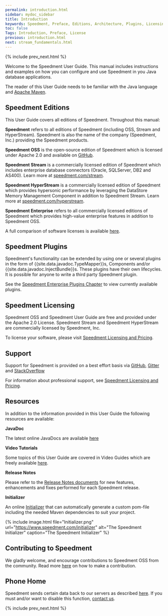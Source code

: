 ```yaml
---
permalink: introduction.html
sidebar: mydoc_sidebar
title: Introduction
keywords: Speedment, Preface, Editions, Architecture, Plugins, Licensing, Support, JavaDoc, Contributing
toc: false
Tags: Introduction, Preface, License
previous: introduction.html
next: stream_fundamentals.html
---
```


{% include prev_next.html %}

Welcome to the Speedment User Guide. This manual includes instructions and examples on how you can configure and use Speedment in you Java database applications. 

The reader of this User Guide needs to be familiar with the Java language and [Apache Maven](https://maven.apache.org/). 

## Speedment Editions
This User Guide covers all editions of Speedment. Throughout this manual:

__Speedment__ refers to all editions of Speedment (including OSS, Stream and HyperStream). Speedment is also the name of the company (Speedment, Inc.) providing the Speedment products.

__Speedment OSS__ is the open-source edition of Speedment which is licensed under Apache 2.0 and available on [GitHub](www.github.com/speedment/speedment). 

__Speedment Stream__ is a commercially licensed edition of Speedment which includes enterprise database connectors (Oracle, SQLServer, DB2 and AS400). Learn more at [speedment.com/stream](https://speedment.com/stream).

__Speedment HyperStream__ is a commercially licensed edition of Speedment which provides hypersonic performance by leveraging the DataStore Memory Management Component in addition to Speedment Stream. Learn more at [speedment.com/hyperstream](https://speedment.com/hyperstream).

__Speedment Enterprise__ refers to all commercially licensed editions of Speedment which provides high-value enterprise features in addition to Speedment OSS.

A full comparison of software licenses is available [here](https://speedment.com/pricing). 

## Speedment Plugins
Speedment's functionality can be extended by using one or several plugins in the form of {{site.data.javadoc.TypeMapper}}s, Components and/or {{site.data.javadoc.InjectBundle}}s. These plugins have their own lifecycles. It is possible for anyone to write a third party Speedment plugin.

See the [Speedment Enterprise Plugins Chapter](enterprise_plugins#top) to view currently available plugins. 

## Speedment Licensing 

Speedment OSS and Speedment User Guide are free and provided under the Apache 2.0 License. Speedment Stream and Speedment HyperStream are commercially licensed by Speedment, Inc.

To license your software, please visit [Speedment Licensing and Pricing](https://speedment.com/pricing). 

## Support
Support for Speedment is provided on a best effort basis via [GitHub](https://github.com/speedment/speedment/issues), [Gitter](https://gitter.im/speedment/speedment) and [StackOverflow](http://stackoverflow.com/questions/tagged/speedment?sort=newest)

For information about professional support, see [Speedment Licensing and Pricing](https://speedment.com/pricing). 

## Resources 
In addition to the information provided in this User Guide the following resources are available: 

__JavaDoc__

The latest online JavaDocs are available [here](http://www.javadoc.io/doc/com.speedment/runtime-deploy)

__Video Tutorials__

Some topics of this User Guide are covered in Video Guides which are freely available [here](https://speedment.com/video-tutorials). 

__Release Notes__

Please refer to the [Release Notes documents](https://github.com/speedment/speedment/releases) for new features, enhancements and fixes performed for each Speedment release.

__Initializer__

An online [Initializer](https://speedment.com/download) that can automatically generate a custom pom-file including the needed Maven dependencies to suit your project. 

{% include image.html file="Initializer.png" url="https://www.speedment.com/initializer" alt="The Speedment Initializer" caption="The Speedment Initializer" %}

## Contributing to Speedment
We gladly welcome, and encourage contributions to Speedment OSS from the community. Read more [here](https://github.com/speedment/speedment/blob/master/CONTRIBUTING.md) on how to make a contribution.

## Phone Home
Speedment sends certain data back to our servers as described [here](https://github.com/speedment/speedment/blob/master/DISCLAIMER.MD).
If you must and/or want to disable this function, [contact us](https://speedment.com/contact).

{% include prev_next.html %}

